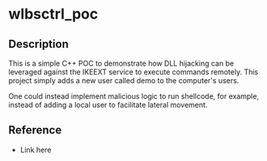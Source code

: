 # wlbsctrl_poc

## Description

This is a simple C++ POC to demonstrate how DLL hijacking can be leveraged against the IKEEXT service to execute commands remotely. This project simply adds a new user called demo to the computer's users.

One could instead implement malicious logic to run shellcode, for example, instead of adding a local user to facilitate lateral movement.

## Reference

* Link here
